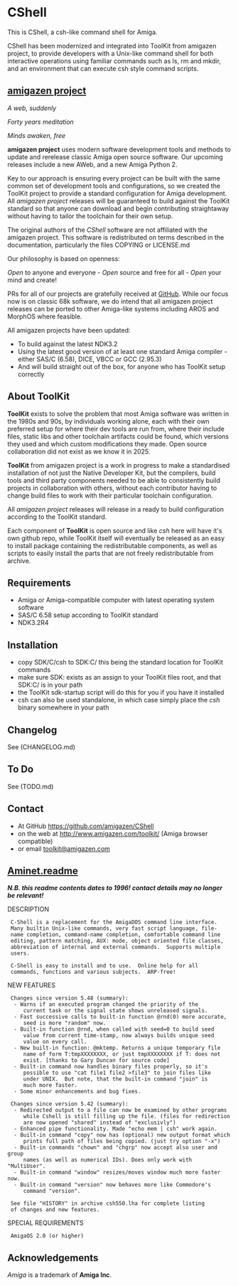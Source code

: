 # CShell

This is CShell, a csh-like command shell for Amiga.

CShell has been modernized and integrated into ToolKit from amigazen project, to provide developers with a Unix-like command shell for both interactive operations using familiar commands such as ls, rm and mkdir, and an environment that can execute csh style command scripts.

## [amigazen project](http://www.amigazen.com)

*A web, suddenly*

*Forty years meditation*

*Minds awaken, free*

**amigazen project** uses modern software development tools and methods to update and rerelease classic Amiga open source software. Our upcoming releases include a new AWeb, and a new Amiga Python 2.

Key to our approach is ensuring every project can be built with the same common set of development tools and configurations, so we created the ToolKit project to provide a standard configuration for Amiga development. All *amigazen project* releases will be guaranteed to build against the ToolKit standard so that anyone can download and begin contributing straightaway without having to tailor the toolchain for their own setup.

The original authors of the *CShell* software are not affiliated with the amigazen project. This software is redistributed on terms described in the documentation, particularly the files COPYING or LICENSE.md

Our philosophy is based on openness:

*Open* to anyone and everyone	- *Open* source and free for all	- *Open* your mind and create!

PRs for all of our projects are gratefully received at [GitHub](https://github.com/amigazen/). While our focus now is on classic 68k software, we do intend that all amigazen project releases can be ported to other Amiga-like systems including AROS and MorphOS where feasible.

All amigazen projects have been updated:
- To build against the latest NDK3.2
- Using the latest good version of at least one standard Amiga compiler - either SAS/C (6.58), DICE, VBCC or GCC (2.95.3)
- And will build straight out of the box, for anyone who has ToolKit setup correctly

## About ToolKit

**ToolKit** exists to solve the problem that most Amiga software was written in the 1980s and 90s, by individuals working alone, each with their own preferred setup for where their dev tools are run from, where their include files, static libs and other toolchain artifacts could be found, which versions they used and which custom modifications they made. Open source collaboration did not exist as we know it in 2025. 

**ToolKit** from amigazen project is a work in progress to make a standardised installation of not just the Native Developer Kit, but the compilers, build tools and third party components needed to be able to consistently build projects in collaboration with others, without each contributor having to change build files to work with their particular toolchain configuration. 

All *amigazen project* releases will release in a ready to build configuration according to the ToolKit standard.

Each component of **ToolKit** is open source and like *csh* here will have it's own github repo, while ToolKit itself will eventually be released as an easy to install package containing the redistributable components, as well as scripts to easily install the parts that are not freely redistributable from archive.

## Requirements

- Amiga or Amiga-compatible computer with latest operating system software
- SAS/C 6.58 setup according to ToolKit standard
- NDK3.2R4

## Installation

- copy SDK/C/csh to SDK:C/ this being the standard location for ToolKit commands
- make sure SDK: exists as an assign to your ToolKit files root, and that SDK:C/ is in your path
- the ToolKit sdk-startup script will do this for you if you have it installed
- csh can also be used standalone, in which case simply place the *csh* binary somewhere in your path

## Changelog

See (CHANGELOG.md)

## To Do

See (TODO.md)

## Contact 

- At GitHub https://github.com/amigazen/CShell
- on the web at http://www.amigazen.com/toolkit/ (Amiga browser compatible)
- or email toolkit@amigazen.com

## [Aminet.readme](https://www.aminet.net/package/util/shell/csh550)

***N.B. this readme contents dates to 1996! contact details may no longer be relevant!***

DESCRIPTION

     C-Shell is a replacement for the AmigaDOS command line interface.
     Many builtin Unix-like commands, very fast script language, file-
     name completion, command-name completion, comfortable command line
     editing, pattern matching, AUX: mode, object oriented file classes,
     abbreviation of internal and external commands.  Supports multiple
     users.

     C-Shell is easy to install and to use.  Online help for all
     commands, functions and various subjects.  ARP-free!

NEW FEATURES

     Changes since version 5.48 (summary):
      - Warns if an executed program changed the priority of the
         current task or the signal state shows unreleased signals.
      - Fast successive calls to built-in function @rnd(0) more accurate,
         seed is more "random" now.
      - Built-in function @rnd, when called with seed=0 to build seed
         value from current time-stamp, now always builds unique seed
         value on every call.
      - New built-in function: @mktemp. Returns a unique temporary file
         name of form T:tmpXXXXXXXX, or just tmpXXXXXXXX if T: does not
         exist. [thanks to Gary Duncan for source code]
      - Built-in command now handles binary files properly, so it's
         possible to use "cat file1 file2 >file3" to join files like
         under UNIX.  But note, that the built-in command "join" is
         much more faster.
      - Some minor enhancements and bug fixes.

     Changes since version 5.42 (summary):
      - Redirected output to a file can now be examined by other programs
         while Cshell is still filling up the file. (files for redirection
         are now opened "shared" instead of "exclusivly")
      - Enhanced pipe functionality. Made "echo mem | csh" work again.
      - Built-in command "copy" now has (optional) new output format which
         prints full path of files being copied. (just try option "-x")
      - Built-in commands "chown" and "chgrp" now accept also user and group
         names (as well as numerical IDs). Does only work with "MultiUser".
      - Built-in command "window" resizes/moves window much more faster now.
      - Built-in command "version" now behaves more like Commodore's
         command "version".

     See file "HISTORY" in archive csh550.lha for complete listing
     of changes and new features.

SPECIAL REQUIREMENTS

     AmigaOS 2.0 (or higher)

## Acknowledgements

*Amiga* is a trademark of **Amiga Inc**. 